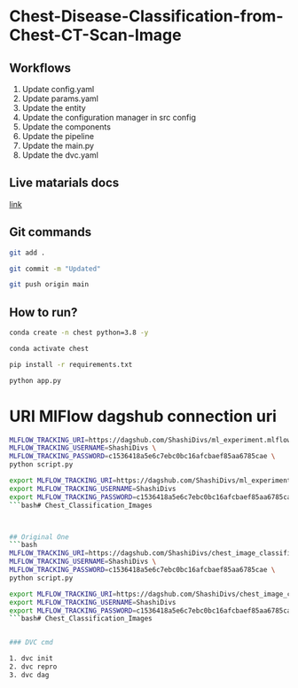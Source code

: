 # Chest-Disease-Classification-from-Chest-CT-Scan-Image


## Workflows

1. Update config.yaml
2. Update params.yaml
3. Update the entity
4. Update the configuration manager in src config
5. Update the components
6. Update the pipeline 
7. Update the main.py
8. Update the dvc.yaml 



## Live matarials docs

[link](https://docs.google.com/document/d/1UFiHnyKRqgx8Lodsvdzu58LbVjdWHNf-uab2WmhE0A4/edit?usp=sharing)


## Git commands

```bash
git add .

git commit -m "Updated"

git push origin main
```

## How to run?

```bash
conda create -n chest python=3.8 -y
```

```bash
conda activate chest
```

```bash
pip install -r requirements.txt
```

```bash
python app.py
```

# URI MlFlow dagshub connection uri

```bash
MLFLOW_TRACKING_URI=https://dagshub.com/ShashiDivs/ml_experiment.mlflow \
MLFLOW_TRACKING_USERNAME=ShashiDivs \
MLFLOW_TRACKING_PASSWORD=c1536418a5e6c7ebc0bc16afcbaef85aa6785cae \
python script.py
```

```bash
export MLFLOW_TRACKING_URI=https://dagshub.com/ShashiDivs/ml_experiment.mlflow
export MLFLOW_TRACKING_USERNAME=ShashiDivs
export MLFLOW_TRACKING_PASSWORD=c1536418a5e6c7ebc0bc16afcbaef85aa6785cae
```bash# Chest_Classification_Images



## Original One
```bash
MLFLOW_TRACKING_URI=https://dagshub.com/ShashiDivs/chest_image_classification.mlflow \
MLFLOW_TRACKING_USERNAME=ShashiDivs \
MLFLOW_TRACKING_PASSWORD=c1536418a5e6c7ebc0bc16afcbaef85aa6785cae \
python script.py
```

```bash
export MLFLOW_TRACKING_URI=https://dagshub.com/ShashiDivs/chest_image_classification.mlflow
export MLFLOW_TRACKING_USERNAME=ShashiDivs
export MLFLOW_TRACKING_PASSWORD=c1536418a5e6c7ebc0bc16afcbaef85aa6785cae
```bash# Chest_Classification_Images


### DVC cmd

1. dvc init
2. dvc repro
3. dvc dag